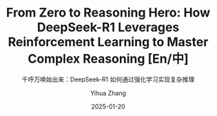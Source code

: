---
layout:     post_lang
title:      "From Zero to Reasoning Hero: How DeepSeek-R1 Leverages Reinforcement Learning to Master Complex Reasoning [En/中]"
subtitle:   "千呼万唤始出来：DeepSeek-R1 如何通过强化学习实现复杂推理"
date:       2025-01-20
author:     "Yihua Zhang"
header-img: "img/in-post/2025-01-20-deepseek-r1/bg.png"
catalog: true
tags:
   - Reinforcement Learning
   - AI Reasoning

# Indicate the actual snippet files that contain the content
content_en: "posts/2025-01-20-deepseek-r1_en.md"
content_zh: "posts/2025-01-15-deepseek-r1_zh.md"
---